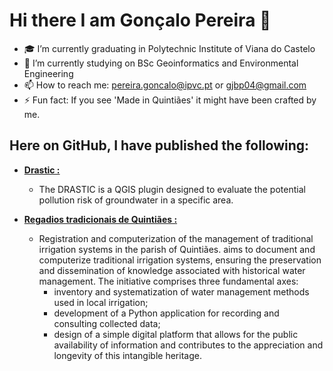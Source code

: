 # Hi there I am Gonçalo Pereira 👋

- 🎓 I’m currently graduating in Polytechnic Institute of Viana do Castelo
- 🔭 I’m currently studying on BSc Geoinformatics and Environmental Engineering
- 📫 How to reach me: pereira.goncalo@ipvc.pt or gjbp04@gmail.com
- ⚡ Fun fact: If you see 'Made in Quintiães' it might have been crafted by me.

## Here on GitHub, I have published the following:
- [**Drastic :**](https://github.com/pereira-barbosa-goncalo/Drastic)
  - The DRASTIC is a QGIS plugin designed to evaluate the potential pollution risk of groundwater in a specific area.

- [**Regadios tradicionais de Quintiães :**](https://github.com/pereira-barbosa-goncalo/Regadios-tradicionais-Quintiaes)
  - Registration and computerization of the management of traditional irrigation systems in the parish of Quintiães. aims to document and computerize traditional irrigation systems, ensuring the preservation and dissemination of knowledge associated with historical water management. The initiative comprises three fundamental axes:
    - inventory and systematization of water management methods used in local irrigation;
    - development of a Python application for recording and consulting collected data;
    - design of a simple digital platform that allows for the public availability of information and contributes to the appreciation and longevity of this intangible heritage.

<!--
## 📊 GitHub Stats

![Gonçalo Pereira's GitHub stats](https://github-readme-stats.vercel.app/api?username=pereira-barbosa-goncalo&show_icons=true&theme=tokyonight) ![Top Langs](https://github-readme-stats.vercel.app/api/top-langs/?username=pereira-barbosa-goncalo&layout=compact&theme=tokyonight)

![GitHub Snake Animation](https://github.com/pereira-barbosa-goncalo/pereira-barbosa-goncalo/blob/output/github-contribution-grid-snake.svg)
![Metrics](https://metrics.lecoq.io/pereira-barbosa-goncalo?template=classic&languages=1&isocalendar=1&followup=1&theme=tokyonight)-->
